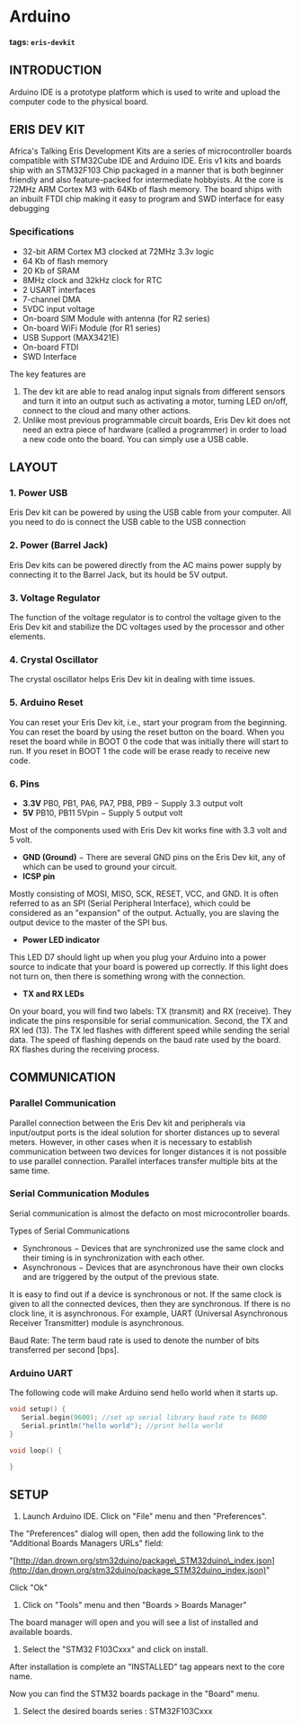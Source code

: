 # Arduino

#### tags: `eris-devkit`

## INTRODUCTION

Arduino IDE is a prototype platform which is used to write and upload the computer code to the physical board.

## ERIS DEV KIT

Africa's Talking Eris Development Kits are a series of microcontroller boards compatible with STM32Cube IDE and Arduino IDE. Eris v1 kits and boards ship with an STM32F103 Chip packaged in a manner that is both beginner friendly and also feature-packed for intermediate hobbyists. At the core is 72MHz ARM Cortex M3 with 64Kb of flash memory. The board ships with an inbuilt FTDI chip making it easy to program and SWD interface for easy debugging

### Specifications

* 32-bit ARM Cortex M3 clocked at 72MHz 3.3v logic
* 64 Kb of flash memory
* 20 Kb of SRAM
* 8MHz clock and 32kHz clock for RTC
* 2 USART interfaces
* 7-channel DMA
* 5VDC input voltage
* On-board SIM Module with antenna \(for R2 series\)
* On-board WiFi Module \(for R1 series\)
* USB Support \(MAX3421E\)
* On-board FTDI
* SWD Interface

The key features are

1. The dev kit are able to read analog input signals from different sensors and turn it into an output such as activating a motor, turning LED on/off, connect to the cloud and many other actions.
2. Unlike most previous programmable circuit boards, Eris Dev kit does not need an extra piece of hardware \(called a programmer\) in order to load a new code onto the board. You can simply use a USB cable.

## LAYOUT

### 1. **Power USB**

Eris Dev kit can be powered by using the USB cable from your computer. All you need to do is connect the USB cable to the USB connection

### 2. Power \(Barrel Jack\)

Eris Dev kits can be powered directly from the AC mains power supply by connecting it to the Barrel Jack, but its hould be 5V output.

### 3. Voltage Regulator

The function of the voltage regulator is to control the voltage given to the Eris Dev kit and stabilize the DC voltages used by the processor and other elements.

### 4. Crystal Oscillator

The crystal oscillator helps Eris Dev kit in dealing with time issues.

### 5. Arduino Reset

You can reset your Eris Dev kit, i.e., start your program from the beginning. You can reset the board by using the reset button on the board. When you reset the board while in BOOT 0 the code that was initially there will start to run. If you reset in BOOT 1 the code will be erase ready to receive new code.

### 6. Pins

* **3.3V** PB0, PB1, PA6, PA7, PB8, PB9 − Supply 3.3 output volt
* **5V** PB10, PB11 5Vpin − Supply 5 output volt

Most of the components used with Eris Dev kit works fine with 3.3 volt and 5 volt.

* **GND \(Ground\)** − There are several GND pins on the Eris Dev kit, any of which can be used to ground your circuit.
* **ICSP pin**

Mostly consisting of MOSI, MISO, SCK, RESET, VCC, and GND. It is often referred to as an SPI \(Serial Peripheral Interface\), which could be considered as an "expansion" of the output. Actually, you are slaving the output device to the master of the SPI bus.

* **Power LED indicator**

This LED D7 should light up when you plug your Arduino into a power source to indicate that your board is powered up correctly. If this light does not turn on, then there is something wrong with the connection.

* **TX and RX LEDs**

On your board, you will find two labels: TX \(transmit\) and RX \(receive\). They indicate the pins responsible for serial communication. Second, the TX and RX led \(13\). The TX led flashes with different speed while sending the serial data. The speed of flashing depends on the baud rate used by the board. RX flashes during the receiving process.

## COMMUNICATION

### Parallel Communication

Parallel connection between the Eris Dev kit and peripherals via input/output ports is the ideal solution for shorter distances up to several meters. However, in other cases when it is necessary to establish communication between two devices for longer distances it is not possible to use parallel connection. Parallel interfaces transfer multiple bits at the same time.

### Serial Communication Modules

Serial communication is almost the defacto on most microcontroller boards.

Types of Serial Communications

* Synchronous − Devices that are synchronized use the same clock and their timing is in synchronization with each other.
* Asynchronous − Devices that are asynchronous have their own clocks and are triggered by the output of the previous state.

It is easy to find out if a device is synchronous or not. If the same clock is given to all the connected devices, then they are synchronous. If there is no clock line, it is asynchronous. For example, UART \(Universal Asynchronous Receiver Transmitter\) module is asynchronous.

Baud Rate: The term baud rate is used to denote the number of bits transferred per second \[bps\].

### Arduino UART

The following code will make Arduino send hello world when it starts up.

```cpp
void setup() {
   Serial.begin(9600); //set up serial library baud rate to 9600
   Serial.println("hello world"); //print hello world
}

void loop() {

}
```

## SETUP

1. Launch Arduino IDE. Click on "File" menu and then "Preferences".

The "Preferences" dialog will open, then add the following link to the "Additional Boards Managers URLs" field:

"[http://dan.drown.org/stm32duino/package\_STM32duino\_index.json](http://dan.drown.org/stm32duino/package_STM32duino_index.json)"

Click "Ok"

1. Click on "Tools" menu and then "Boards &gt; Boards Manager"

The board manager will open and you will see a list of installed and available boards.

1. Select the "STM32 F103Cxxx" and click on install.

After installation is complete an "INSTALLED" tag appears next to the core name.

Now you can find the STM32 boards package in the "Board" menu.

1. Select the desired boards series : STM32F103Cxxx

